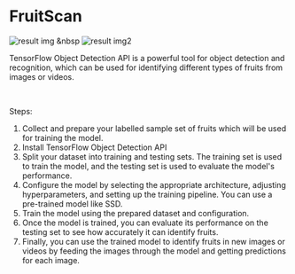 # FruitScan

![result img](https://github.com/nishita02/FruitScan/assets/117457277/f5300918-3085-470e-88ae-0c2b88f7f6fe)   &nbsp ![result img2](https://github.com/nishita02/FruitScan/assets/117457277/179eef38-e6fc-46ee-aa92-f1c16c4b107c)




TensorFlow Object Detection API is a powerful tool for object detection and recognition, which can be used for identifying different types of fruits from images or videos.

<br>

Steps:

<ol>
<li> Collect and prepare your labelled sample set of fruits which will be used for training the model.
<li> Install TensorFlow Object Detection API
<li> Split your dataset into training and testing sets. The training set is used to train the model, and the testing set is used to evaluate the model's performance.
<li> Configure the model by selecting the appropriate architecture, adjusting hyperparameters, and setting up the training pipeline. You can use a pre-trained model like SSD.
<li> Train the model using the prepared dataset and configuration. 
<li> Once the model is trained, you can evaluate its performance on the testing set to see how accurately it can identify fruits.
<li> Finally, you can use the trained model to identify fruits in new images or videos by feeding the images through the model and getting predictions for each image.
